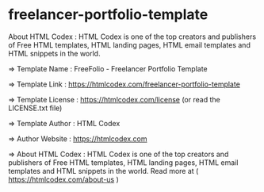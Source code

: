 # freelancer-portfolio-template
About HTML Codex : HTML Codex is one of the top creators and publishers of Free HTML templates, HTML landing pages, HTML email templates and HTML snippets in the world.

  =>  Template Name    : FreeFolio - Freelancer Portfolio Template

  =>  Template Link    : https://htmlcodex.com/freelancer-portfolio-template

  =>  Template License : https://htmlcodex.com/license (or read the LICENSE.txt file)

  =>  Template Author  : HTML Codex

  =>  Author Website   : https://htmlcodex.com

  =>  About HTML Codex : HTML Codex is one of the top creators and publishers of Free HTML templates, HTML landing pages, HTML email templates and HTML snippets in the world. Read more at ( https://htmlcodex.com/about-us )